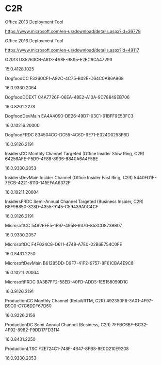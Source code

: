 # C2R

Office 2013 Deployment Tool

https://www.microsoft.com/en-us/download/details.aspx?id=36778

Office 2016 Deployment Tool

https://www.microsoft.com/en-us/download/details.aspx?id=49117


O2013 D85263CB-A813-4A8F-9895-E2EC9CA47293

15.0.4128.1025

DogfoodCC F3260CF1-A92C-4C75-B02E-D64C0A86A968

16.0.9330.2064

DogfoodDCEXT C4A7726F-06EA-48E2-A13A-9D78849EB706

16.0.8201.2278

DogfoodDevMain EA4A4090-DE26-49D7-93C1-91BFF9E53FC3

16.0.10216.20000

DogfoodFRDC 834504CC-DC55-4C6D-9E71-E024D0253F6D

16.0.9126.2191

InsidersCC Monthly Channel Targeted (Office Insider Slow Ring, C2R) 64256AFE-F5D9-4F86-8936-8840A6A4F5BE

16.0.9330.2053

InsidersDevMain Insider Channel (Office Insider Fast Ring, C2R) 5440FD1F-7ECB-4221-8110-145EFAA6372F

16.0.10211.20004

InsidersFRDC Semi-Annual Channel Targeted (Business Insider, C2R) B8F9B850-328D-4355-9145-C59439A0C4CF

16.0.9126.2191

MicrosoftCC 5462EEE5-1E97-495B-9370-853CD873BB07

16.0.9330.2057

MicrosoftDC F4F024C8-D611-4748-A7E0-02B6E754C0FE

16.0.8431.2250

MicrosoftDevMain B61285DD-D9F7-41F2-9757-8F61CBA4E9C8

16.0.10211.20004

MicrosoftFRDC 9A3B7FF2-58ED-40FD-ADD5-1E5158059D1C

16.0.9126.2191

ProductionCC Monthly Channel (Retail/RTM, C2R) 492350F6-3A01-4F97-B9C0-C7C6DDF67D60

16.0.9226.2156

ProductionDC Semi-Annual Channel (Business, C2R) 7FFBC6BF-BC32-4F92-8982-F9DD17FD3114

16.0.8431.2250

ProductionLTSC F2E724C1-748F-4B47-8FB8-8E0D210E9208

16.0.9330.2053

